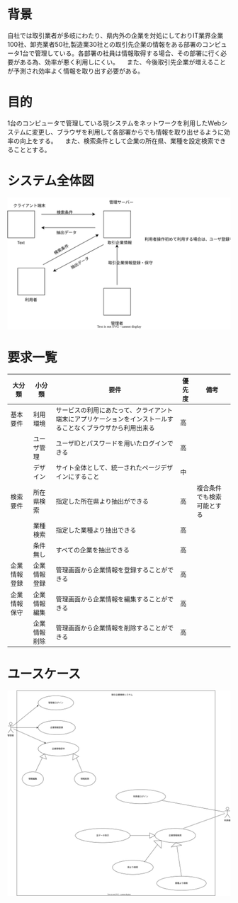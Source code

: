 # 背景
自社では取引業者が多岐にわたり、県内外の企業を対処にしておりIT業界企業100社、卸売業者50社,製造業30社との取引先企業の情報をある部署のコンピュータ1台で管理している。各部署の社員は情報取得する場合、その部署に行く必要がある為、効率が悪く利用しにくい。
　また、今後取引先企業が増えることが予測され効率よく情報を取り出す必要がある。
# 目的
1台のコンピュータで管理している現システムをネットワークを利用したWebシステムに変更し、ブラウザを利用して各部署からでも情報を取り出せるように効率の向上をする。
　また、検索条件として企業の所在県、業種を設定検索できることとする。

# システム全体図
![システム全体図](システム全体図.drawio.svg)
# 要求一覧
| 大分類             | 小分類      | 要件  | 優先度    |備考|
 | -------------- | ------------- | ------- | ------- |--|
 | 基本要件 | 利用環境 |サービスの利用にあたって、クライアント端末にアプリケーションをインストールすることなくブラウザから利用出来る|　高 |　|
 |  | ユーザ管理 | ユーザIDとパスワードを用いたログインできる |高 | |
 |  | デザイン | サイト全体として、統一されたページデザインにすること | 中 | |
 | 検索要件 | 所在県検索 | 指定した所在県より抽出ができる | 高 | 複合条件でも検索可能とする |
 | |業種検索 | 指定した業種より抽出できる|高|
 ||条件無し|すべての企業を抽出できる|高|
 |企業情報登録|企業情報登録|管理画面から企業情報を登録することができる|高|
 |企業情報保守|企業情報編集|管理画面から企業情報を編集することができる|高|
 ||企業情報削除|管理画面から企業情報を削除することができる|高|

# ユースケース
 ![](開発スケジュール.drawio.svg)
 